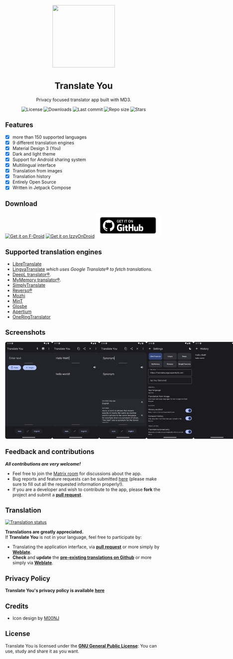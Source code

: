 <!-- ---------- Header ---------- -->
<div align="center">
  <img width="200" height="200"src="fastlane/metadata/android/en-US/images/icon.png">
  <h1>Translate You</h1>
<p>Privacy focused translator app built with MD3.</p>

<!-- ---------- Badges ---------- -->
  <div align="center">
    <img alt="License" src="https://img.shields.io/github/license/you-apps/TranslateYou?color=c3e7ff&style=flat-square">
    <img alt="Downloads" src="https://img.shields.io/github/downloads/you-apps/TranslateYou/total.svg?color=c3e7ff&style=flat-square">
    <img alt="Last commit" src="https://img.shields.io/github/last-commit/you-apps/TranslateYou?color=c3e7ff&style=flat-square">
    <img alt="Repo size" src="https://img.shields.io/github/repo-size/you-apps/TranslateYou?color=c3e7ff&style=flat-square">
    <img alt="Stars" src="https://img.shields.io/github/stars/you-apps/TranslateYou?color=c3e7ff&style=flat-square">
    <br>
</div>
</div>

<!-- ---------- Description ---------- -->
## Features

- [x] more than 150 supported languages
- [x] 9 different translation engines
- [x] Material Design 3 (You)
- [x] Dark and light theme
- [x] Support for Android sharing system
- [x] Multilingual interface
- [x] Translation from images
- [x] Translation history
- [x] Entirely Open Source
- [X] Written in Jetpack Compose 

<!-- ---------- Download ---------- -->
## Download

[<img src="https://fdroid.gitlab.io/artwork/badge/get-it-on.png" alt="Get it on F-Droid" height="80">](https://f-droid.org/packages/com.bnyro.translate/)
[<img src="https://gitlab.com/IzzyOnDroid/repo/-/raw/master/assets/IzzyOnDroid.png" alt="Get it on IzzyOnDroid" height="80">](https://apt.izzysoft.de/fdroid/index/apk/com.bnyro.translate)
[<img src="ghbadge.png" alt="Get it on GitHub" height="80">](https://github.com/you-apps/translateyou/releases)

<!-- ---------- Supported translation engines ---------- -->
## Supported translation engines

* <a href="https://github.com/LibreTranslate/LibreTranslate">LibreTranslate</a>
* <a href="https://github.com/thedaviddelta/lingva-translate">LingvaTranslate</a> _which uses Google Translate® to fetch translations._
* <a href="https://www.deepl.com/translator">DeepL translator®</a>.
* <a href="https://mymemory.translated.net/">MyMemory translator®</a>.
* <a href="https://simple-web.org/projects/simplytranslate.html">SimplyTranslate</a>
* <a href="https://www.reverso.net">Reverso®</a>
* <a href="https://mozhi.aryak.me">Mozhi</a>
* <a href="https://translate.wmcloud.org">MinT</a>
* <a href="https://glosbe.com/">Glosbe</a>
* <a href="https://apertium.org/">Apertium</a>
* <a href="https://github.com/janvarev/OneRingTranslator">OneRingTranslator</a>

<!-- ---------- Screenshots [Plus version] ---------- -->
## Screenshots

<div style="display: flex;">
  <img src="fastlane/metadata/android/en-US/images/phoneScreenshots/1-translate.png" width=30%>
  <img src="fastlane/metadata/android/en-US/images/phoneScreenshots/2-translate.png" width=30%>
  <img src="fastlane/metadata/android/en-US/images/phoneScreenshots/3-details.png" width=30%>
  <img src="fastlane/metadata/android/en-US/images/phoneScreenshots/4-settings.png" width=30%>
  <img src="fastlane/metadata/android/en-US/images/phoneScreenshots/5-history.png" width=30%>
  <img src="fastlane/metadata/android/en-US/images/phoneScreenshots/6-about.png" width=30%>
</div>

<!-- ---------- Contribution ---------- -->
## Feedback and contributions
***All contributions are very welcome!***

* Feel free to join the [Matrix room](https://matrix.to/#/#you-apps:matrix.org) for discussions about the app.
* Bug reports and feature requests can be submitted [here](https://github.com/you-apps/TranslateYou/issues) (please make sure to fill out all the requested information properly!).
* If you are a developer and wish to contribute to the app, please **fork** the project and submit a [**pull request**](https://help.github.com/articles/about-pull-requests/).

## Translation
<a href="https://hosted.weblate.org/projects/you-apps/translate-you/">
<img src="https://hosted.weblate.org/widgets/you-apps/-/translate-you/287x66-grey.png" alt="Translation status" />
</a>

**Translations are greatly appreciated.** \
If **Translate You** is not in your language, feel free to participate by:
* Translating the application interface, via [**pull request**](https://help.github.com/articles/about-pull-requests/) or more simply by [**Weblate**](https://hosted.weblate.org/projects/you-apps/translate-you/).
* **Check** and **update** the [**pre-existing translations on Github**](https://github.com/you-apps/TranslateYou/tree/master/app/src/main/res) or more simply via [**Weblate**](https://hosted.weblate.org/projects/you-apps/translate-you/).

<!-- ---------- Privacy Policy and License ---------- -->
## Privacy Policy

**Translate You's privacy policy is available** [**here**](https://github.com/you-apps/TranslateYou/blob/master/PRIVACY%20POLICY.md)

## Credits
* Icon design by [M00NJ](https://github.com/M00NJ)

## License

Translate You is licensed under the [**GNU General Public License**](https://www.gnu.org/licenses/gpl.html): You can use, study and share it as you want.
